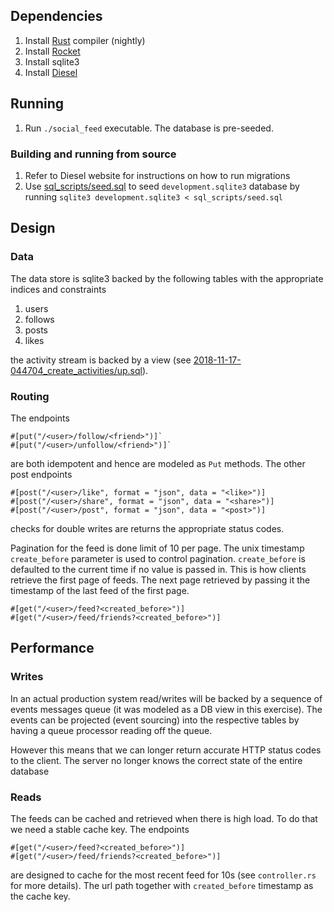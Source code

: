 ## Dependencies

1. Install [Rust](https://rustup.rs/) compiler (nightly)
2. Install [Rocket](https://rocket.rs/)
3. Install sqlite3
4. Install [Diesel](https://github.com/diesel-rs/diesel)

## Running

1. Run `./social_feed` executable. The database is pre-seeded.
### Building and running from source

1. Refer to Diesel website for instructions on how to run migrations
2. Use [sql_scripts/seed.sql](sql_scripts/seed.sql) to seed `development.sqlite3` database by running `sqlite3 development.sqlite3 < sql_scripts/seed.sql`

## Design

### Data
The data store is sqlite3 backed by the following tables with the appropriate indices and constraints
1. users
2. follows
3. posts
4. likes

the activity stream is backed by a view (see [2018-11-17-044704_create_activities/up.sql](2018-11-17-044704_create_activities/up.sql)).

### Routing

The endpoints 
```
#[put("/<user>/follow/<friend>")]`
#[put("/<user>/unfollow/<friend>")]`
```

are both idempotent and hence are modeled as `Put` methods.
The other post endpoints
```
#[post("/<user>/like", format = "json", data = "<like>")]
#[post("/<user>/share", format = "json", data = "<share>")]
#[post("/<user>/post", format = "json", data = "<post>")] 
```
checks for double writes are returns the appropriate status codes.

Pagination for the feed is done limit of 10 per page. The unix timestamp `create_before` parameter is used to control pagination. `create_before` is defaulted to the current time if no value is passed in. This is how clients retrieve the first page of feeds. The next page retrieved by passing it the timestamp of the last feed of the first page.
```
#[get("/<user>/feed?<created_before>")]
#[get("/<user>/feed/friends?<created_before>")]
```

## Performance

### Writes
In an actual production system read/writes will be backed by a sequence of events messages queue (it was modeled as a DB view in this exercise).  The events can be projected (event sourcing) into the respective tables by having a queue processor reading off the queue.

However this means that we can longer return accurate HTTP status codes to the client. The server no longer knows the correct state of the entire database

### Reads

The feeds can be cached and retrieved when there is high load. To do that we need a stable cache key. The endpoints
```
#[get("/<user>/feed?<created_before>")]
#[get("/<user>/feed/friends?<created_before>")]
```
are designed to cache for the most recent feed for 10s (see `controller.rs` for more details). The url path together with `created_before` timestamp as the cache key.
